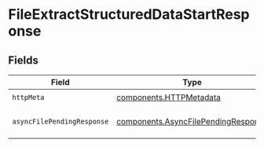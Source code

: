# FileExtractStructuredDataStartResponse


## Fields

| Field                                                                                      | Type                                                                                       | Required                                                                                   | Description                                                                                |
| ------------------------------------------------------------------------------------------ | ------------------------------------------------------------------------------------------ | ------------------------------------------------------------------------------------------ | ------------------------------------------------------------------------------------------ |
| `httpMeta`                                                                                 | [components.HTTPMetadata](../../models/components/httpmetadata.md)                         | :heavy_check_mark:                                                                         | N/A                                                                                        |
| `asyncFilePendingResponse`                                                                 | [components.AsyncFilePendingResponse](../../models/components/asyncfilependingresponse.md) | :heavy_minus_sign:                                                                         | Operation started successfully                                                             |